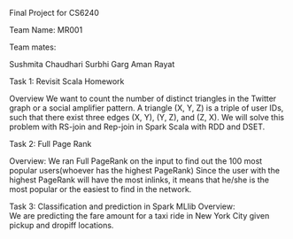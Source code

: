 Final Project for CS6240

Team Name: 
MR001

Team mates:

Sushmita Chaudhari
Surbhi Garg
Aman Rayat

Task 1: Revisit Scala Homework

Overview 
We want to count the number of distinct triangles in the Twitter graph or a social amplifier pattern. A triangle (X, Y, Z) is a triple of user IDs, such that there exist three edges (X, Y), (Y, Z), and (Z, X). We will solve this problem with RS-join and Rep-join in Spark Scala with RDD and DSET.

Task 2: Full Page Rank

Overview: 
We ran Full PageRank on the input to find out the 100 most popular users(whoever has the highest PageRank) Since the user with the highest PageRank will have the most inlinks, it means that he/she is the most popular or the easiest to find in the network.

Task 3: Classification and prediction in Spark MLlib
Overview:  
We are predicting the fare amount for a taxi ride in New York City given pickup and dropiff locations. 

